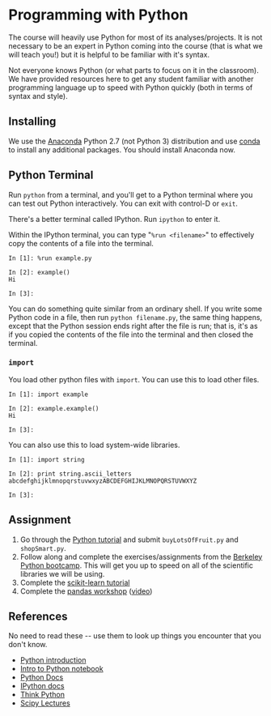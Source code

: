 # Programming with Python

The course will heavily use Python for most of its analyses/projects.  It is not
necessary to be an expert in Python coming into the course (that is what we will
teach you!) but it is helpful to be familiar with it's syntax.

Not everyone knows Python (or what parts to focus on it in the classroom).  We
have provided resources here to get any student familiar with another
programming language up to speed with Python quickly (both in terms of syntax
and style). 

## Installing

We use the [Anaconda](https://store.continuum.io/cshop/anaconda/) Python 2.7
(not Python 3) distribution and use [conda](http://www.continuum.io/blog/conda)
to install any additional packages. You should install Anaconda now.

## Python Terminal
Run `python` from a terminal, and you'll get to a Python
terminal where you can test out Python interactively.
You can exit with control-D or `exit`.

There's a better terminal called IPython. Run `ipython` to enter it.

Within the IPython terminal, you can type "`%run <filename>`"
to effectively copy the contents of a file into the terminal.

    In [1]: %run example.py
    
    In [2]: example()
    Hi
    
    In [3]: 

You can do something quite similar from an ordinary shell. If you write 
some Python code in a file, then run `python filename.py`, the same thing
happens, except that the Python session ends right after the file is run;
that is, it's as if you copied the contents of the file into the terminal
and then closed the terminal.

### `import`

You load other python files with `import`.  You can use this to load other
files.

    In [1]: import example
    
    In [2]: example.example()
    Hi
    
    In [3]: 

You can also use this to load system-wide libraries.

    In [1]: import string
    
    In [2]: print string.ascii_letters
    abcdefghijklmnopqrstuvwxyzABCDEFGHIJKLMNOPQRSTUVWXYZ
    
    In [3]: 

## Assignment

1. Go through the [Python tutorial](http://inst.eecs.berkeley.edu/~cs188/sp12/projects/tutorial/tutorial.html) and submit `buyLotsOfFruit.py` and `shopSmart.py`.
1. Follow along and complete the exercises/assignments from the [Berkeley Python bootcamp](http://www.pythonbootcamp.info/schedule).  This will get you up to speed on all of the scientific libraries we will be using.
1. Complete the [scikit-learn tutorial](https://github.com/jakevdp/sklearn_pycon2014) 
1. Complete the [pandas workshop](http://nbviewer.ipython.org/github/jvns/talks/blob/master/pydatanyc2013/PyData%20NYC%202013%20tutorial.ipynb) ([video](https://vimeo.com/79835526))

## References
No need to read these -- use them to look up things you encounter that you don't
know.

* [Python introduction](http://docs.python.org/2/tutorial/introduction.html)
* [Intro to Python notebook](http://nbviewer.ipython.org/urls/bitbucket.org/amjoconn/watpy-learning-to-code-with-python/raw/3441274a54c7ff6ff3e37285aafcbbd8cb4774f0/notebook/Learn%20to%20Code%20with%20Python.ipynb)
* [Python Docs](http://docs.python.org/2/)
* [IPython docs](http://ipython.org/ipython-doc/rel-0.13.1/index.html)
* [Think Python](http://www.greenteapress.com/thinkpython/thinkpython.pdf)
* [Scipy Lectures](http://scipy-lectures.github.io/)
